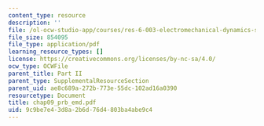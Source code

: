 ```yaml
---
content_type: resource
description: ''
file: /ol-ocw-studio-app/courses/res-6-003-electromechanical-dynamics-spring-2009/9c9be7e43d8a2b6d76d4803ba4abe9c4_chap09_prb_emd.pdf
file_size: 854095
file_type: application/pdf
learning_resource_types: []
license: https://creativecommons.org/licenses/by-nc-sa/4.0/
ocw_type: OCWFile
parent_title: Part II
parent_type: SupplementalResourceSection
parent_uid: ae8c689a-272b-773e-55dc-102ad16a0390
resourcetype: Document
title: chap09_prb_emd.pdf
uid: 9c9be7e4-3d8a-2b6d-76d4-803ba4abe9c4
---
```

